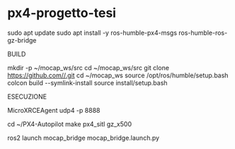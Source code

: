 # px4-progetto-tesi
sudo apt update sudo apt install -y ros-humble-px4-msgs ros-humble-ros-gz-bridge

BUILD

mkdir -p ~/mocap_ws/src cd ~/mocap_ws/src git clone https://github.com//.git cd ~/mocap_ws source /opt/ros/humble/setup.bash colcon build --symlink-install source install/setup.bash

ESECUZIONE

MicroXRCEAgent udp4 -p 8888

cd ~/PX4-Autopilot make px4_sitl gz_x500

ros2 launch mocap_bridge mocap_bridge.launch.py
